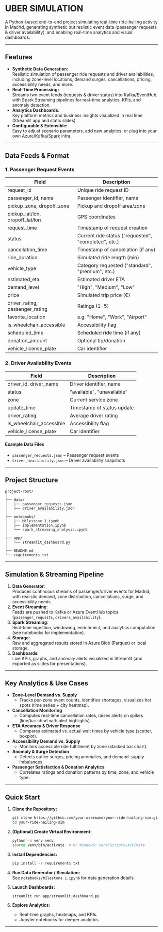 # UBER SIMULATION

A Python-based end-to-end project simulating real-time ride-hailing activity in Madrid, generating synthetic but realistic event data (passenger requests & driver availability), and enabling real-time analytics and visual dashboards.

---

## Features

- **Synthetic Data Generation:**  
  Realistic simulation of passenger ride requests and driver availabilities, including zone-level locations, demand surges, cancellations, pricing, accessibility needs, and more.
- **Real-Time Processing:**  
  Streams two event feeds (requests & driver status) into Kafka/EventHub, with Spark Streaming pipelines for real-time analytics, KPIs, and anomaly detection.
- **Analytics Dashboards:**  
  Key platform metrics and business insights visualized in real time (Streamlit app and static slides).
- **Configurable & Extensible:**  
  Easy to adjust scenario parameters, add new analytics, or plug into your own Azure/Kafka/Spark infra.

---

## Data Feeds & Format

### 1. Passenger Request Events

| Field                  | Description                                   |
|------------------------|-----------------------------------------------|
| request_id             | Unique ride request ID                        |
| passenger_id, name     | Passenger identifier, name                    |
| pickup_zone, dropoff_zone | Pickup and dropoff area/zone              |
| pickup_lat/lon, dropoff_lat/lon | GPS coordinates                      |
| request_time           | Timestamp of request creation                 |
| status                 | Current ride status ("requested", "completed", etc.) |
| cancellation_time      | Timestamp of cancellation (if any)            |
| ride_duration          | Simulated ride length (min)                   |
| vehicle_type           | Category requested ("standard", "premium", etc.) |
| estimated_eta          | Estimated driver ETA                          |
| demand_level           | "High", "Medium", "Low"                       |
| price                  | Simulated trip price (€)                      |
| driver_rating, passenger_rating | Ratings (1-5)                      |
| favorite_location      | e.g. "Home", "Work", "Airport"                |
| is_wheelchair_accessible | Accessibility flag                          |
| scheduled_time         | Scheduled ride time (if any)                  |
| donation_amount        | Optional tip/donation                         |
| vehicle_license_plate  | Car identifier                                |

### 2. Driver Availability Events

| Field                   | Description                                  |
|-------------------------|----------------------------------------------|
| driver_id, driver_name  | Driver identifier, name                      |
| status                  | "available", "unavailable"                   |
| zone                    | Current service zone                         |
| update_time             | Timestamp of status update                   |
| driver_rating           | Average driver rating                        |
| is_wheelchair_accessible| Accessibility flag                           |
| vehicle_license_plate   | Car identifier                               |

#### Example Data Files

- `passenger_requests.json` – Passenger request events
- `driver_availability.json` – Driver availability snapshots

---

## Project Structure

```
project-root/
│
├── data/
│   ├── passenger_requests.json
│   ├── driver_availability.json
│
├── notebooks/
│   ├── Milestone 1.ipynb
│   ├── implementation.ipynb
│   └── spark_streaming_analysis.ipynb
│
├── app/
│   └── streamlit_dashboard.py
│
├── README.md
└── requirements.txt
```

---

## Simulation & Streaming Pipeline

1. **Data Generator**:  
   Produces continuous streams of passenger/driver events for Madrid, with realistic demand, zone distribution, cancellations, surge, and accessibility needs.
2. **Event Streaming**:  
   Feeds are pushed to Kafka or Azure EventHub topics (`passenger_requests`, `drivers_availability`).
3. **Spark Streaming**:  
   Real-time ingestion, windowing, enrichment, and analytics computation (see notebooks for implementation).
4. **Storage**:  
   Raw and aggregated results stored in Azure Blob (Parquet) or local storage.
5. **Dashboards**:  
   Live KPIs, graphs, and anomaly alerts visualized in Streamlit (and exported as slides for presentations).

---

## Key Analytics & Use Cases

- **Zone-Level Demand vs. Supply**  
  - Tracks per-zone event counts, identifies shortages, visualizes hot spots (time series + city heatmap).
- **Cancellation Monitoring**  
  - Computes real-time cancellation rates, raises alerts on spikes (line/bar chart with alert highlights).
- **ETA Accuracy & Driver Response**  
  - Compares estimated vs. actual wait times by vehicle type (scatter, boxplot).
- **Accessibility Demand vs. Supply**  
  - Monitors accessible ride fulfillment by zone (stacked bar chart).
- **Anomaly & Surge Detection**  
  - Detects outlier surges, pricing anomalies, and demand-supply imbalances.
- **Passenger Satisfaction & Donation Analytics**  
  - Correlates ratings and donation patterns by time, zone, and vehicle type.

---

## Quick Start

1. **Clone the Repository:**
    ```sh
    git clone https://github.com/your-username/your-ride-hailing-sim.git
    cd your-ride-hailing-sim
    ```
2. **(Optional) Create Virtual Environment:**
    ```sh
    python -m venv venv
    source venv/bin/activate  # On Windows: venv\Scripts\activate
    ```
3. **Install Dependencies:**
    ```sh
    pip install -r requirements.txt
    ```
4. **Run Data Generator / Simulation:**  
   See `notebooks/Milestone 1.ipynb` for data generation details.

5. **Launch Dashboards:**  
   ```sh
   streamlit run app/streamlit_dashboard.py
   ```

6. **Explore Analytics:**  
   - Real-time graphs, heatmaps, and KPIs.
   - Jupyter notebooks for deeper analytics.


---


